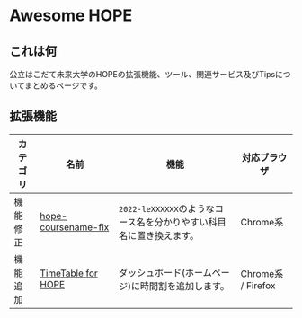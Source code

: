 # Awesome HOPE

## これは何
公立はこだて未来大学のHOPEの拡張機能、ツール、関連サービス及びTipsについてまとめるページです。

## 拡張機能
| カテゴリ | 名前 | 機能 | 対応ブラウザ |
| --- | --- | --- | --- |
| 機能修正 | [hope-coursename-fix](https://github.com/kume-negitoro/hope-coursename-fix) | `2022-leXXXXXX`のようなコース名を分かりやすい科目名に置き換えます。 | Chrome系 |
| 機能追加 | [TimeTable for HOPE](https://github.com/better-hope/timetable-for-hope) | ダッシュボード(ホームページ)に時間割を追加します。 | Chrome系 / Firefox |
